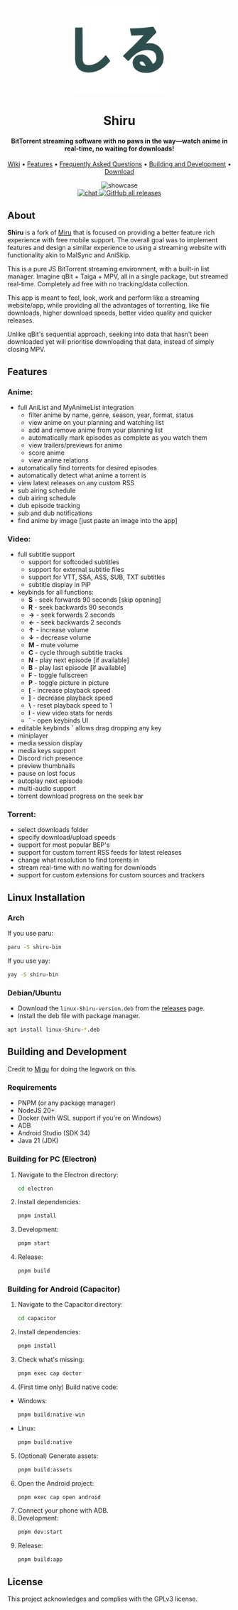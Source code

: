 <p align="center">
	<a href="https://github.com/RockinChaos/Shiru">
		<img src="./web/static/logo_filled.svg" width="200">
	</a>
</p>
<h1 align="center"><b>Shiru</b></h1>

<h4 align="center"><b>BitTorrent streaming software with no paws in the way—watch anime in real-time, no waiting for downloads!</b></h4>

<p align="center">
  <a href="https://github.com/RockinChaos/Shiru/wiki/">Wiki</a> •
  <a href="https://github.com/RockinChaos/Shiru/wiki/features/">Features</a> •
  <a href="https://github.com/RockinChaos/Shiru/wiki/faq/">Frequently Asked Questions</a> •
  <a href="#building-and-development">Building and Development</a> •
  <a href="https://github.com/RockinChaos/Shiru/releases/latest/">Download</a>
</p>
<p align="center">
  <img src="./docs/out.gif" alt="showcase"><br>
  <a href="https://discord.gg/D5FnJ7C">
    <img src="https://img.shields.io/discord/291764091239006208?style=flat-square" alt="chat">
  </a>
  <a href="https://github.com/RockinChaos/Shiru/releases/latest/">
    <img alt="GitHub all releases" src="https://img.shields.io/github/downloads/RockinChaos/Shiru/total?style=flat-square">
  </a>
</p>

## **About**
**Shiru** is a fork of [Miru](https://github.com/ThaUnknown/miru/) that is focused on providing a better feature rich experience with free mobile support. The overall goal was to implement features and design a similar experience to using a streaming website with functionality akin to MalSync and AniSkip.

This is a pure JS BitTorrent streaming environment, with a built-in list manager. Imagine qBit + Taiga + MPV, all in a single package, but streamed real-time. Completely ad free with no tracking/data collection.

This app is meant to feel, look, work and perform like a streaming website/app, while providing all the advantages of torrenting, like file downloads, higher download speeds, better video quality and quicker releases.

Unlike qBit's sequential approach, seeking into data that hasn't been downloaded yet will prioritise downloading that data, instead of simply closing MPV.
## **Features**
### **Anime:**
- full AniList and MyAnimeList integration
  - filter anime by name, genre, season, year, format, status
  - view anime on your planning and watching list
  - add and remove anime from your planning list
  - automatically mark episodes as complete as you watch them
  - view trailers/previews for anime
  - score anime
  - view anime relations
- automatically find torrents for desired episodes
- automatically detect what anime a torrent is
- view latest releases on any custom RSS
- sub airing schedule
- dub airing schedule
- dub episode tracking
- sub and dub notifications
- find anime by image [just paste an image into the app]
### **Video:**
- full subtitle support
  - support for softcoded subtitles
  - support for external subtitle files
  - support for VTT, SSA, ASS, SUB, TXT subtitles
  - subtitle display in PiP
- keybinds for all functions:
  - **S** - seek forwards 90 seconds [skip opening]
  - **R** - seek backwards 90 seconds
  - **→** - seek forwards 2 seconds
  - **←** - seek backwards 2 seconds
  - **↑** - increase volume
  - **↓** - decrease volume
  - **M** - mute volume
  - **C** - cycle through subtitle tracks
  - **N** - play next episode [if available]
  - **B** - play last episode [if available]
  - **F** - toggle fullscreen
  - **P** - toggle picture in picture
  - **[** - increase playback speed
  - **]** - decrease playback speed
  - **\\** - reset playback speed to 1
  - **I** - view video stats for nerds
  - **`** - open keybinds UI
- editable keybinds **`** allows drag dropping any key
- miniplayer
- media session display
- media keys support
- Discord rich presence
- preview thumbnails
- pause on lost focus
- autoplay next episode
- multi-audio support
- torrent download progress on the seek bar
### **Torrent:**
- select downloads folder
- specify download/upload speeds
- support for most popular BEP's
- support for custom torrent RSS feeds for latest releases
- change what resolution to find torrents in
- stream real-time with no waiting for downloads
- support for custom extensions for custom sources and trackers

## **Linux Installation**

### Arch

If you use paru:
```bash
paru -S shiru-bin
```

If you use yay:

```bash
yay -S shiru-bin
```

### Debian/Ubuntu

- Download the `linux-Shiru-version.deb` from the [releases](https://github.com/RockinChaos/Shiru/releases/latest) page.
- Install the deb file with package manager.
```bash
apt install linux-Shiru-*.deb
```

## **Building and Development**

Credit to [Migu](https://github.com/NoCrypt/migu) for doing the legwork on this.

### Requirements
- PNPM (or any package manager)
- NodeJS 20+
- Docker (with WSL support if you're on Windows)
- ADB
- Android Studio (SDK 34)
- Java 21 (JDK)

### Building for PC (Electron)
1. Navigate to the Electron directory:
   ```bash
   cd electron
   ```
2. Install dependencies:
   ```bash
   pnpm install
   ```
3. Development:
   ```bash
   pnpm start
   ```
4. Release:
   ```bash
   pnpm build
   ```

### Building for Android (Capacitor)
1. Navigate to the Capacitor directory:
   ```bash
   cd capacitor
   ```
2. Install dependencies:
   ```bash
   pnpm install
   ```
3. Check what's missing:
   ```bash
   pnpm exec cap doctor
   ```
4. (First time only) Build native code:
  - Windows:
    ```bash
    pnpm build:native-win
    ```
  - Linux:
    ```bash
    pnpm build:native
    ```
5. (Optional) Generate assets:
   ```bash
   pnpm build:assets
   ```
6. Open the Android project:
   ```bash
   pnpm exec cap open android
   ```
7. Connect your phone with ADB.
8. Development:
   ```bash
   pnpm dev:start
   ```
9. Release:
   ```bash
   pnpm build:app
   ```

## License

This project acknowledges and complies with the GPLv3 license.